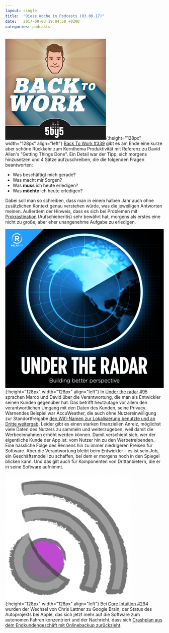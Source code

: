 ```yaml
---
layout: single
title:  "Diese Woche in Podcasts (03.09.17)"
date:   2017-09-03 19:04:58 +0200
categories: podcasts
---
```


![B2W](/assets/images/b2w_quarter.jpg){:height="128px" width="128px" align="left"} [Back To Work #339](https://5by5.tv/b2w/339) gibt es am Ende eine kurze aber schöne Rückkehr zum Kernthema Produktivität mit Referenz zu David Allen's "Getting Things Done". Ein Detail war der Tipp, sich morgens hinzusetzen und 4 Sätze aufzuschreiben, die die folgenden Fragen beantworten:
- Was beschäftigt mich gerade?
- Was macht mir Sorgen?
- Was **muss** ich heute erledigen?
- Was **möchte** ich heute erledigen?

Dabei soll man so schreiben, dass man in einem halben Jahr auch ohne zusätzlichen Kontext genau verstehen würde, was die jeweiligen Antworten meinen. Außerdem der Hinweis, dass es sich bei Problemen mit [Prokrastination](https://de.wikipedia.org/wiki/Prokrastination) (Aufschieberitis) sehr bewährt hat, morgens als erstes eine nicht zu große, aber eher unangenehme Aufgabe zu erledigen. 

![Under The Radar](/assets/images/radar_artwork.png){:height="128px" width="128px" align="left"} In [Under the radar #95](https://www.relay.fm/radar/95) sprachen Marco und David über die Verantwortung, die man als Entwickler seinen Kunden gegenüber hat. Das betrifft heutzutage vor allem den verantwortlichen Umgang mit den Daten des Kunden, seine Privacy. Warnendes Beispiel war AccuWeather, die auch ohne Nutzereinwilligung zur Standortfreigabe [den Wifi-Namen zur Lokalisierung benutzte und an Dritte weitergab](https://www.heise.de/mac-and-i/meldung/AccuWeather-iPhone-App-uebermittelt-Standortdaten-an-Werbeanbieter-3809784.html). Leider gibt es einen starken finanziellen Anreiz, möglichst viele Daten des Nutzers zu sammeln und weiterzugeben, weil damit die Werbeeinnahmen erhöht werden können. Damit verschiebt sich, wer der eigentliche Kunde der App ist: vom Nutzer hin zu den Werbetreibenden. Eine hässliche Folge des Rennens hin zu immer niedrigeren Preisen für Software. Aber die Verantwortung bleibt beim Entwickler - es ist sein Job, ein Geschäftsmodell zu schaffen, bei dem er morgens noch in den Spiegel blicken kann. Und das gilt auch für Komponenten von Drittanbietern, die er in seine Software aufnimmt. 

![Core Intuition](/assets/images/coreint_400x400.png){:height="128px" width="128px" align="left"}  Bei [Core Intuition #294](https://www.coreint.org/2017/08/episode-294-i-remain-unconvinced/) wurden der Wechsel von Chris Lattner zu Google Brain, der Status des Autoprojekts bei Apple, das sich jetzt mehr auf die Software zum autonomen Fahren konzentriert und der Nachricht, dass sich [Crashplan aus dem Endkundengeschäft mit Onlinebackup zurückzieht](http://www.presseportal.de/pm/127671/3715646). 

